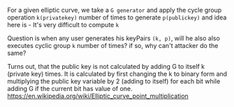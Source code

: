 For a given elliptic curve, we take a `G generator`
and apply the cycle group operation `k(privatekey)` number of times to generate `p(publickey)`
and idea here is - It's very difficult to compute `k`

Question is
when any user generates his keyPairs `(k, p)`, will he also also executes cyclic group `k` number of times? if so, why can't attacker do the same?

Turns out, that the public key is not calculated by adding G to itself k (private key) times. It is calculated by first changing the k to binary form and multiplying the public key variable by 2 (adding to itself) for each bit while adding G if the current bit has value of one.
https://en.wikipedia.org/wiki/Elliptic_curve_point_multiplication
